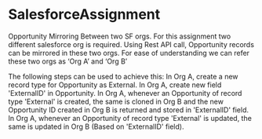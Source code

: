 # SalesforceAssignment

Opportunity Mirroring Between two SF orgs.
For this assignment two different salesforce org is required. Using Rest API call, Opportunity records can be mirrored in these two orgs. For ease of understanding we can refer these two orgs as ‘Org A’ and ‘Org B’

The following steps can be used to achieve this:
In Org A, create a new record type for Opportunity as External.
In Org A, create new field 'ExternalID' in Opportunity.
In Org A, whenever an Opportunity of record type 'External' is created, the same is cloned in Org B and the new Opportunity ID created in Org B is returned and stored in 'ExternalID' field.
In Org A, whenever an Opportunity of record type 'External' is updated, the same is updated in Org B (Based on 'ExternalID' field).
